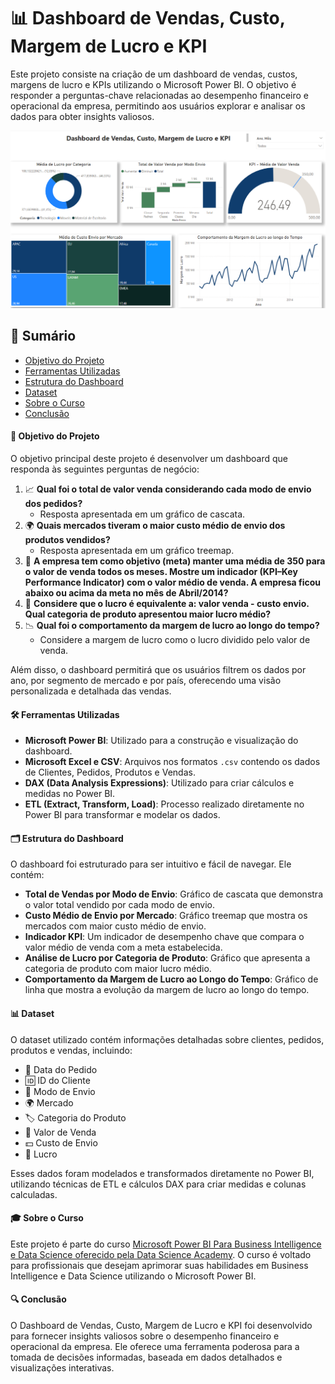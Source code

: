 # 📊 Dashboard de Vendas, Custo, Margem de Lucro e KPI

Este projeto consiste na criação de um dashboard de vendas, custos, margens de lucro e KPIs utilizando o Microsoft Power BI. O objetivo é responder a perguntas-chave relacionadas ao desempenho financeiro e operacional da empresa, permitindo aos usuários explorar e analisar os dados para obter insights valiosos.

![Dashboard de Vendas](Data/dashboard.png)

## 📑 Sumário
- [Objetivo do Projeto](#objetivo-do-projeto)
- [Ferramentas Utilizadas](#ferramentas-utilizadas)
- [Estrutura do Dashboard](#estrutura-do-dashboard)
- [Dataset](#dataset)
- [Sobre o Curso](#sobre-o-curso)
- [Conclusão](#conclusão)

#### 🎯 Objetivo do Projeto
O objetivo principal deste projeto é desenvolver um dashboard que responda às seguintes perguntas de negócio:

1. 📈 **Qual foi o total de valor venda considerando cada modo de envio dos pedidos?** 
   - Resposta apresentada em um gráfico de cascata.
2. 🌍 **Quais mercados tiveram o maior custo médio de envio dos produtos vendidos?**
   - Resposta apresentada em um gráfico treemap.
3. 🎯 **A empresa tem como objetivo (meta) manter uma média de 350 para o valor de venda todos os meses. Mostre um indicador (KPI–Key Performance Indicator) com o valor médio de venda. A empresa ficou abaixo ou acima da meta no mês de Abril/2014?**
4. 💸 **Considere que o lucro é equivalente a: valor venda - custo envio. Qual categoria de produto apresentou maior lucro médio?**
5. 📉 **Qual foi o comportamento da margem de lucro ao longo do tempo?**
   - Considere a margem de lucro como o lucro dividido pelo valor de venda.

Além disso, o dashboard permitirá que os usuários filtrem os dados por ano, por segmento de mercado e por país, oferecendo uma visão personalizada e detalhada das vendas.

#### 🛠️ Ferramentas Utilizadas
- **Microsoft Power BI**: Utilizado para a construção e visualização do dashboard.
- **Microsoft Excel e CSV**: Arquivos nos formatos `.csv` contendo os dados de Clientes, Pedidos, Produtos e Vendas.
- **DAX (Data Analysis Expressions)**: Utilizado para criar cálculos e medidas no Power BI.
- **ETL (Extract, Transform, Load)**: Processo realizado diretamente no Power BI para transformar e modelar os dados.

#### 🗂️ Estrutura do Dashboard
O dashboard foi estruturado para ser intuitivo e fácil de navegar. Ele contém:

- **Total de Vendas por Modo de Envio**: Gráfico de cascata que demonstra o valor total vendido por cada modo de envio.
- **Custo Médio de Envio por Mercado**: Gráfico treemap que mostra os mercados com maior custo médio de envio.
- **Indicador KPI**: Um indicador de desempenho chave que compara o valor médio de venda com a meta estabelecida.
- **Análise de Lucro por Categoria de Produto**: Gráfico que apresenta a categoria de produto com maior lucro médio.
- **Comportamento da Margem de Lucro ao Longo do Tempo**: Gráfico de linha que mostra a evolução da margem de lucro ao longo do tempo.

#### 📊 Dataset
O dataset utilizado contém informações detalhadas sobre clientes, pedidos, produtos e vendas, incluindo:

- 📅 Data do Pedido
- 🆔 ID do Cliente
- 🚚 Modo de Envio
- 🌍 Mercado
- 🏷️ Categoria do Produto
- 🛒 Valor de Venda
- 💵 Custo de Envio
- 💸 Lucro

Esses dados foram modelados e transformados diretamente no Power BI, utilizando técnicas de ETL e cálculos DAX para criar medidas e colunas calculadas.

#### 🎓 Sobre o Curso
Este projeto é parte do curso [Microsoft Power BI Para Business Intelligence e Data Science oferecido pela Data Science Academy](https://www.datascienceacademy.com.br/course/microsoft-power-bi-para-business-intelligence-e-data-science). O curso é voltado para profissionais que desejam aprimorar suas habilidades em Business Intelligence e Data Science utilizando o Microsoft Power BI.

#### 🔍 Conclusão
O Dashboard de Vendas, Custo, Margem de Lucro e KPI foi desenvolvido para fornecer insights valiosos sobre o desempenho financeiro e operacional da empresa. Ele oferece uma ferramenta poderosa para a tomada de decisões informadas, baseada em dados detalhados e visualizações interativas.
